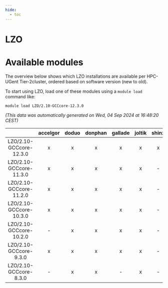 ```yaml
---
hide:
  - toc
---
```


LZO
===

# Available modules


The overview below shows which LZO installations are available per HPC-UGent Tier-2cluster, ordered based on software version (new to old).

To start using LZO, load one of these modules using a `module load` command like:

```shell
module load LZO/2.10-GCCcore-12.3.0
```

*(This data was automatically generated on Wed, 04 Sep 2024 at 16:48:20 CEST)*  

| |accelgor|doduo|donphan|gallade|joltik|shinx|skitty|
| :---: | :---: | :---: | :---: | :---: | :---: | :---: | :---: |
|LZO/2.10-GCCcore-12.3.0|x|x|x|x|x|x|x|
|LZO/2.10-GCCcore-11.3.0|x|x|x|x|x|-|x|
|LZO/2.10-GCCcore-11.2.0|x|x|x|x|x|-|x|
|LZO/2.10-GCCcore-10.3.0|x|x|x|x|x|-|x|
|LZO/2.10-GCCcore-10.2.0|-|x|x|x|x|-|x|
|LZO/2.10-GCCcore-9.3.0|x|x|x|x|x|-|x|
|LZO/2.10-GCCcore-8.3.0|-|x|x|-|x|-|x|
